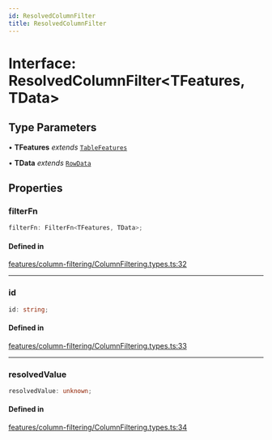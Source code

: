 ```yaml
---
id: ResolvedColumnFilter
title: ResolvedColumnFilter
---
```


# Interface: ResolvedColumnFilter\<TFeatures, TData\>

## Type Parameters

• **TFeatures** *extends* [`TableFeatures`](tablefeatures.md)

• **TData** *extends* [`RowData`](../type-aliases/rowdata.md)

## Properties

### filterFn

```ts
filterFn: FilterFn<TFeatures, TData>;
```

#### Defined in

[features/column-filtering/ColumnFiltering.types.ts:32](https://github.com/TanStack/table/blob/b1e6b79157b0debc7222660572b06c8b857f4605/packages/table-core/src/features/column-filtering/ColumnFiltering.types.ts#L32)

***

### id

```ts
id: string;
```

#### Defined in

[features/column-filtering/ColumnFiltering.types.ts:33](https://github.com/TanStack/table/blob/b1e6b79157b0debc7222660572b06c8b857f4605/packages/table-core/src/features/column-filtering/ColumnFiltering.types.ts#L33)

***

### resolvedValue

```ts
resolvedValue: unknown;
```

#### Defined in

[features/column-filtering/ColumnFiltering.types.ts:34](https://github.com/TanStack/table/blob/b1e6b79157b0debc7222660572b06c8b857f4605/packages/table-core/src/features/column-filtering/ColumnFiltering.types.ts#L34)
